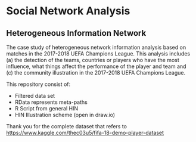# Social Network Analysis
## Heterogeneous Information Network 

The case study of heterogeneous network information analysis based on matches in the 2017-2018 UEFA Champions League. This analysis includes (a) the detection of the teams, countries or players who have the most influence, what things affect the performance of the player and team and (c) the community illustration in the 2017-2018 UEFA Champions League.

This repository consist of:
- Filtered data set
- RData represents meta-paths
- R Script from general HIN
- HIN Illustration scheme  (open in draw.io)

Thank you for the complete dataset that refers to https://www.kaggle.com/thec03u5/fifa-18-demo-player-dataset